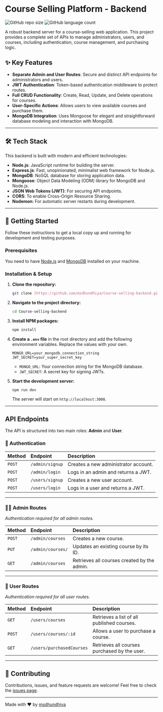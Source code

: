 # Course Selling Platform - Backend

![GitHub repo size](https://img.shields.io/github/repo-size/msdhundhiya/Course-selling-backend?style=for-the-badge)
![GitHub language count](https://img.shields.io/github/languages/count/msdhundhiya/Course-selling-backend?style=for-the-badge)


A robust backend server for a course-selling web application. This project provides a complete set of APIs to manage administrators, users, and courses, including authentication, course management, and purchasing logic.

## ✨ Key Features

- **Separate Admin and User Routes**: Secure and distinct API endpoints for administrators and users.
- **JWT Authentication**: Token-based authentication middleware to protect routes.
- **Full CRUD Functionality**: Create, Read, Update, and Delete operations for courses.
- **User-Specific Actions**: Allows users to view available courses and purchase them.
- **MongoDB Integration**: Uses Mongoose for elegant and straightforward database modeling and interaction with MongoDB.

---

## 🛠️ Tech Stack

This backend is built with modern and efficient technologies:

- **Node.js**: JavaScript runtime for building the server.
- **Express.js**: Fast, unopinionated, minimalist web framework for Node.js.
- **MongoDB**: NoSQL database for storing application data.
- **Mongoose**: Object Data Modeling (ODM) library for MongoDB and Node.js.
- **JSON Web Tokens (JWT)**: For securing API endpoints.
- **CORS**: To enable Cross-Origin Resource Sharing.
- **Nodemon**: For automatic server restarts during development.

---

## 🚀 Getting Started

Follow these instructions to get a local copy up and running for development and testing purposes.

### Prerequisites

You need to have [Node.js](https://nodejs.org/) and [MongoDB](https://www.mongodb.com/try/download/community) installed on your machine.

### Installation & Setup

1.  **Clone the repository:**
    ```bash
    git clone [https://github.com/msdhundhiya/Course-selling-backend.git](https://github.com/msdhundhiya/Course-selling-backend.git)
    ```

2.  **Navigate to the project directory:**
    ```bash
    cd Course-selling-backend
    ```

3.  **Install NPM packages:**
    ```bash
    npm install
    ```

4.  **Create a `.env` file** in the root directory and add the following environment variables. Replace the values with your own.
    ```env
    MONGO_URL=your_mongodb_connection_string
    JWT_SECRET=your_super_secret_key
    ```
    * `MONGO_URL`: Your connection string for the MongoDB database.
    * `JWT_SECRET`: A secret key for signing JWTs.

5.  **Start the development server:**
    ```bash
    npm run dev
    ```
    The server will start on `http://localhost:3000`.

---

## API Endpoints

The API is structured into two main roles: **Admin** and **User**.

### 🔑 Authentication

| Method | Endpoint         | Description                                     |
| :----- | :--------------- | :---------------------------------------------- |
| `POST` | `/admin/signup`  | Creates a new administrator account.            |
| `POST` | `/admin/login`   | Logs in an admin and returns a JWT.             |
| `POST` | `/users/signup`  | Creates a new user account.                     |
| `POST` | `/users/login`   | Logs in a user and returns a JWT.               |

---

### 👨‍💼 Admin Routes

*Authentication required for all admin routes.*

| Method | Endpoint             | Description                                |
| :----- | :------------------- | :----------------------------------------- |
| `POST` | `/admin/courses`     | Creates a new course.                      |
| `PUT`  | `/admin/courses/` | Updates an existing course by its ID.      |
| `GET`  | `/admin/courses`     | Retrieves all courses created by the admin.|

---

### 👤 User Routes

*Authentication required for all user routes.*

| Method | Endpoint                  | Description                                |
| :----- | :------------------------ | :----------------------------------------- |
| `GET`  | `/users/courses`          | Retrieves a list of all published courses. |
| `POST` | `/users/courses/:id`      | Allows a user to purchase a course.        |
| `GET`  | `/users/purchasedCourses` | Retrieves all courses purchased by the user.|

---

## 🤝 Contributing

Contributions, issues, and feature requests are welcome! Feel free to check the [issues page](https://github.com/msdhundhiya/Course-selling-backend/issues).

---
Made with ❤️ by [msdhundhiya](https://github.com/msdhundhiya)
